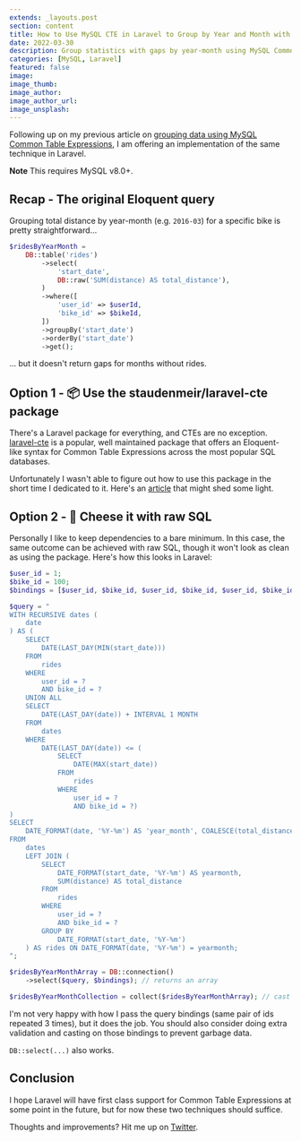 ```yaml
---
extends: _layouts.post
section: content
title: How to Use MySQL CTE in Laravel to Group by Year and Month with Gaps
date: 2022-03-30
description: Group statistics with gaps by year-month using MySQL Common Table Expressions in Laravel
categories: [MySQL, Laravel]
featured: false
image: 
image_thumb: 
image_author:
image_author_url:
image_unsplash:
---
```


Following up on my previous article on [grouping data using MySQL Common Table Expressions](/blog/mysql-cte-group-by-year-month-with-gaps/), I am offering an implementation of the same technique in Laravel.

**Note** This requires MySQL v8.0+.

## Recap - The original Eloquent query

Grouping total distance by year-month (e.g. `2016-03`) for a specific bike is pretty straightforward...

```php
$ridesByYearMonth = 
    DB::table('rides')
        ->select(
            'start_date',
            DB::raw('SUM(distance) AS total_distance'),
        )
        ->where([
            'user_id' => $userId,
            'bike_id' => $bikeId,
        ])
        ->groupBy('start_date')
        ->orderBy('start_date')
        ->get();
```

... but it doesn't return gaps for months without rides.

## Option 1 - 📦 Use the staudenmeir/laravel-cte package

There's a Laravel package for everything, and CTEs are no exception. [laravel-cte](https://github.com/staudenmeir/laravel-cte) is a popular, well maintained package that offers an Eloquent-like syntax for Common Table Expressions across the most popular SQL databases.

Unfortunately I wasn't able to figure out how to use this package in the short time I dedicated to it. Here's an [article](https://johnathansmith.com/laravel-mysql-cte/) that might shed some light.

## Option 2 - 🧀 Cheese it with raw SQL

Personally I like to keep dependencies to a bare minimum. In this case, the same outcome can be achieved with raw SQL, though it won't look as clean as using the package. Here's how this looks in Laravel:

```php
$user_id = 1;
$bike_id = 100;
$bindings = [$user_id, $bike_id, $user_id, $bike_id, $user_id, $bike_id];

$query = "
WITH RECURSIVE dates (
	date
) AS (
	SELECT
		DATE(LAST_DAY(MIN(start_date)))
	FROM
		rides
	WHERE
		user_id = ?
		AND bike_id = ?
	UNION ALL
	SELECT
		DATE(LAST_DAY(date)) + INTERVAL 1 MONTH
	FROM
		dates
	WHERE
		DATE(LAST_DAY(date)) <= (
			SELECT
				DATE(MAX(start_date))
			FROM
				rides
			WHERE
				user_id = ?
				AND bike_id = ?)
)
SELECT
	DATE_FORMAT(date, '%Y-%m') AS 'year_month', COALESCE(total_distance, 0) AS total_distance
FROM
	dates
	LEFT JOIN (
		SELECT
			DATE_FORMAT(start_date, '%Y-%m') AS yearmonth,
			SUM(distance) AS total_distance
		FROM
			rides
		WHERE
			user_id = ?
			AND bike_id = ?
		GROUP BY
			DATE_FORMAT(start_date, '%Y-%m')
    ) AS rides ON DATE_FORMAT(date, '%Y-%m') = yearmonth;
";

$ridesByYearMonthArray = DB::connection()
    ->select($query, $bindings); // returns an array

$ridesByYearMonthCollection = collect($ridesByYearMonthArray); // cast to collection
```

I'm not very happy with how I pass the query bindings (same pair of ids repeated 3 times), but it does the job. You should also consider doing extra validation and casting on those bindings to prevent garbage data.

`DB::select(...)` also works.

## Conclusion

I hope Laravel will have first class support for Common Table Expressions at some point in the future, but for now these two techniques should suffice.

Thoughts and improvements? Hit me up on [Twitter](https://twitter.com/brbcoding).